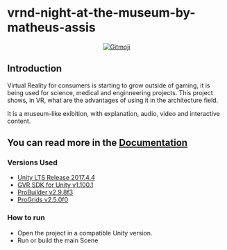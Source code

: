 # vrnd-night-at-the-museum-by-matheus-assis

<p align="center">
	<a href="https://gitmoji.carloscuesta.me">
		<img src="https://img.shields.io/badge/gitmoji-%20😜%20😍-FFDD67.svg?style=flat-square"
			 alt="Gitmoji">
	</a>
</p>

## Introduction
Virtual Reality for consumers is starting to grow outside of gaming, it is being used for science, medical and enginneering projects. This project shows, in VR, what are the advantages of using it in the architecture field.

It is a museum-like exibition, with explanation, audio, video and interactive content.

<!--TODO: If you don't have a VR headset, [you can watch the 360 video version.]() -->

## You can read more in the [Documentation](./Docs/Doc.md)

### Versions Used
- [Unity LTS Release 2017.4.4](https://unity3d.com/unity/qa/lts-releases?version=2017.4)
- [GVR SDK for Unity v1.100.1](https://github.com/googlevr/gvr-unity-sdk/releases/tag/v1.100.1)
- [ProBuilder v2.9.8f3](https://assetstore.unity.com/packages/tools/modeling/probuilder-111418)
- [ProGrids v2.5.0f0](https://assetstore.unity.com/packages/tools/modeling/progrids-111425)

### How to run
- Open the project in a compatible Unity version.
- Run or build the main Scene